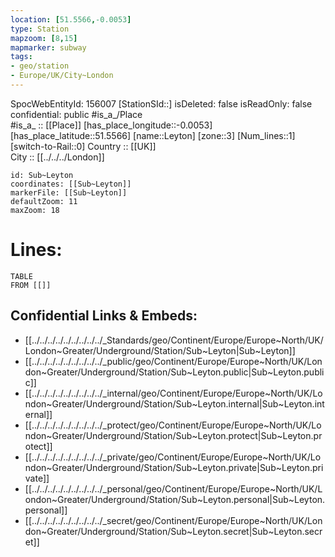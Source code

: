 ```yaml
---
location: [51.5566,-0.0053] 
type: Station 
mapzoom: [8,15] 
mapmarker: subway 
tags:
- geo/station
- Europe/UK/City~London
---
```

SpocWebEntityId: 156007
[StationSId::] 
isDeleted: false
isReadOnly: false
confidential: public
#is_a_/Place  
#is_a_ :: [[Place]] 
[has_place_longitude::-0.0053] 
[has_place_latitude::51.5566] 
[name::Leyton] 
[zone::3] 
[Num_lines::1] 
[switch-to-Rail::0] 
Country :: [[UK]]  
City :: [[../../../London]]  


```leaflet
id: Sub~Leyton
coordinates: [[Sub~Leyton]] 
markerFile: [[Sub~Leyton]] 
defaultZoom: 11 
maxZoom: 18
```


# Lines: 
```dataview
TABLE 
FROM [[]] 
```

## Confidential Links & Embeds: 
- [[../../../../../../../../../_Standards/geo/Continent/Europe/Europe~North/UK/London~Greater/Underground/Station/Sub~Leyton|Sub~Leyton]] 
- [[../../../../../../../../../_public/geo/Continent/Europe/Europe~North/UK/London~Greater/Underground/Station/Sub~Leyton.public|Sub~Leyton.public]] 
- [[../../../../../../../../../_internal/geo/Continent/Europe/Europe~North/UK/London~Greater/Underground/Station/Sub~Leyton.internal|Sub~Leyton.internal]] 
- [[../../../../../../../../../_protect/geo/Continent/Europe/Europe~North/UK/London~Greater/Underground/Station/Sub~Leyton.protect|Sub~Leyton.protect]] 
- [[../../../../../../../../../_private/geo/Continent/Europe/Europe~North/UK/London~Greater/Underground/Station/Sub~Leyton.private|Sub~Leyton.private]] 
- [[../../../../../../../../../_personal/geo/Continent/Europe/Europe~North/UK/London~Greater/Underground/Station/Sub~Leyton.personal|Sub~Leyton.personal]] 
- [[../../../../../../../../../_secret/geo/Continent/Europe/Europe~North/UK/London~Greater/Underground/Station/Sub~Leyton.secret|Sub~Leyton.secret]] 
